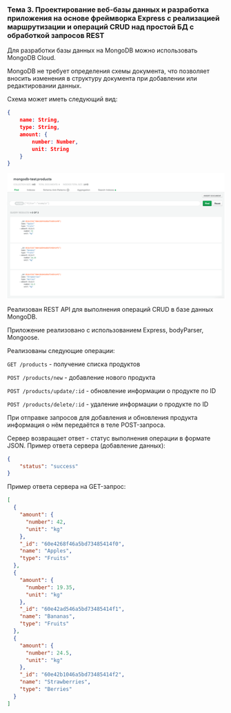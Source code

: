 ### Тема 3. Проектирование веб-базы данных и разработка приложения на основе фреймворка Express с реализацией маршрутизации и операций CRUD над простой БД с обработкой запросов REST

Для разработки базы данных на MongoDB можно использовать MongoDB Cloud.

MongoDB не требует определения схемы документа, что позволяет вносить изменения в структуру документа при добавлении или редактировании данных.

Схема может иметь следующий вид:

```json
{
    name: String,
    type: String,
    amount: {
        number: Number,
        unit: String
    }
}
```

![](task-3.png)

Реализован REST API для выполнения операций CRUD в базе данных MongoDB.

Приложение реализовано с использованием Express, bodyParser, Mongoose.

Реализованы следующие операции:

`GET /products` - получение списка продуктов

`POST /products/new` - добавление нового продукта

`POST /products/update/:id` - обновление информации о продукте по ID

`POST /products/delete/:id` - удаление информации о продукте по ID

При отправке запросов для добавления и обновления продукта информация о нём передаётся в теле POST-запроса.

Сервер возвращает ответ - статус выполнения операции в формате JSON. Пример ответа сервера (добавление данных):

```json
{
	"status": "success"
}
```

Пример ответа сервера на GET-запрос:

```json
[
  {
    "amount": {
      "number": 42,
      "unit": "kg"
    },
    "_id": "60e4268f46a5bd73485414f0",
    "name": "Apples",
    "type": "Fruits"
  },
  {
    "amount": {
      "number": 19.35,
      "unit": "kg"
    },
    "_id": "60e42ad546a5bd73485414f1",
    "name": "Bananas",
    "type": "Fruits"
  },
  {
    "amount": {
      "number": 24.5,
      "unit": "kg"
    },
    "_id": "60e42b1046a5bd73485414f2",
    "name": "Strawberries",
    "type": "Berries"
  }
]
```


